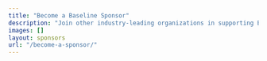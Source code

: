 ```yaml
---
title: "Become a Baseline Sponsor"
description: "Join other industry-leading organizations in supporting Baseline's unique approach to low-cost, multiparty coordination under zero knowledge."
images: []
layout: sponsors
url: "/become-a-sponsor/"
---
```

